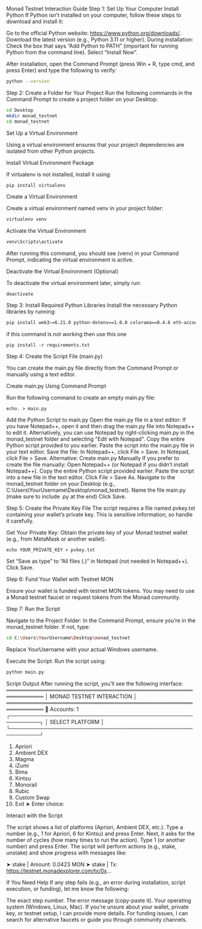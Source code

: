 Monad Testnet Interaction Guide
Step 1: Set Up Your Computer
Install Python
If Python isn’t installed on your computer, follow these steps to download and install it:

Go to the official Python website: https://www.python.org/downloads/.
Download the latest version (e.g., Python 3.11 or higher).
During installation:
Check the box that says “Add Python to PATH” (important for running Python from the command line).
Select “Install Now”.


After installation, open the Command Prompt (press Win + R, type cmd, and press Enter) and type the following to verify:
```bash
python --version
```
Step 2: Create a Folder for Your Project
Run the following commands in the Command Prompt to create a project folder on your Desktop:
```bash
cd Desktop
mkdir monad_testnet
cd monad_testnet
```

 Set Up a Virtual Environment

Using a virtual environment ensures that your project dependencies are isolated from other Python projects.

Install Virtual Environment Package

If virtualenv is not installed, install it using:
```bash
pip install virtualenv
```

Create a Virtual Environment

Create a virtual environment named venv in your project folder:
```bash
virtualenv venv
```

Activate the Virtual Environment
```bash
venv\Scripts\activate
```

After running this command, you should see (venv) in your Command Prompt, indicating the virtual environment is active.

Deactivate the Virtual Environment (Optional)

To deactivate the virtual environment later, simply run:

```plain
deactivate
```


Step 3: Install Required Python Libraries
Install the necessary Python libraries by running:
```bash
pip install web3>=6.21.0 python-dotenv==1.0.0 colorama==0.4.6 eth-account>=0.13.0 py-solc-x>=2.0.3 tk>=0.1.0
```
if this command is not working then use this one

```plain
pip install -r requirements.txt
```
Step 4: Create the Script File (main.py)

You can create the main.py file directly from the Command Prompt or manually using a text editor.

Create main.py Using Command Prompt

Run the following command to create an empty main.py file:

```plain
echo. > main.py
```

Add the Python Script to main.py
Open the main.py file in a text editor:
If you have Notepad++, open it and then drag the main.py file into Notepad++ to edit it.
Alternatively, you can use Notepad by right-clicking main.py in the monad_testnet folder and selecting "Edit with Notepad".
Copy the entire Python script provided to you earlier.
Paste the script into the main.py file in your text editor.
Save the file:
In Notepad++, click File > Save.
In Notepad, click File > Save.
Alternative: Create main.py Manually
If you prefer to create the file manually:
Open Notepad++ (or Notepad if you didn’t install Notepad++).
Copy the entire Python script provided earlier.
Paste the script into a new file in the text editor.
Click File > Save As.
Navigate to the monad_testnet folder on your Desktop (e.g., C:\Users\YourUsername\Desktop\monad_testnet).
Name the file main.py (make sure to include .py at the end)
Click Save.



Step 5: Create the Private Key File
The script requires a file named pvkey.txt containing your wallet’s private key. This is sensitive information, so handle it carefully.

Get Your Private Key: Obtain the private key of your Monad testnet wallet (e.g., from MetaMask or another wallet).

```plain
echo YOUR_PRIVATE_KEY > pvkey.txt
```
Set “Save as type” to “All files (.)” in Notepad (not needed in Notepad++).
Click Save.



Step 6: Fund Your Wallet with Testnet MON

Ensure your wallet is funded with testnet MON tokens. You may need to use a Monad testnet faucet or request tokens from the Monad community.

Step 7: Run the Script

Navigate to the Project Folder: In the Command Prompt, ensure you’re in the monad_testnet folder. If not, type:
```bash
cd C:\Users\YourUsername\Desktop\monad_testnet
```
Replace YourUsername with your actual Windows username.

Execute the Script: Run the script using:
```bash
python main.py
```
Script Output
After running the script, you’ll see the following interface:
════════════════════════════════════════════════════════════
│                MONAD TESTNET INTERACTION                 │
════════════════════════════════════════════════════════════
👥 Accounts: 1
┌──────────────────────────────────────────────────────────┐
│                    SELECT PLATFORM                       │
└──────────────────────────────────────────────────────────┘
1. Apriori
2. Ambient DEX
3. Magma
4. iZumi
5. Bima
6. Kintsu
7. Monorail
8. Rubic
9. Custom Swap
0. Exit
➤ Enter choice:

Interact with the Script

The script shows a list of platforms (Apriori, Ambient DEX, etc.).
Type a number (e.g., 1 for Apriori, 6 for Kintsu) and press Enter.
Next, it asks for the number of cycles (how many times to run the action). Type 1 (or another number) and press Enter.
The script will perform actions (e.g., stake, unstake) and show progress with messages like:

➤ stake          | Amount: 0.0423 MON
➤ stake          | Tx: https://testnet.monadexplorer.com/tx/0x...

If You Need Help
If any step fails (e.g., an error during installation, script execution, or funding), let me know the following:

The exact step number.
The error message (copy-paste it).
Your operating system (Windows, Linux, Mac).
If you’re unsure about your wallet, private key, or testnet setup, I can provide more details.
For funding issues, I can search for alternative faucets or guide you through community channels.

